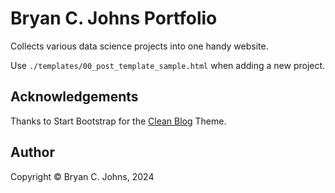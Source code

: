 # Bryan C. Johns Portfolio

Collects various data science projects into one handy website.

Use `./templates/00_post_template_sample.html` when adding a new project.

## Acknowledgements

Thanks to Start Bootstrap for the [Clean Blog](https://startbootstrap.com/theme/clean-blog) Theme.

## Author 

Copyright &copy; Bryan C. Johns, 2024